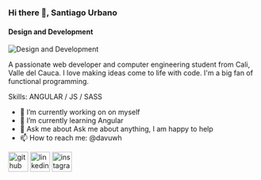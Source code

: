 ### Hi there 👋, Santiago Urbano
#### Design and Development
![Design and Development](https://media.giphy.com/media/hvRJCLFzcasrR4ia7z/giphy.gif)

A passionate web developer and computer engineering student from Cali, Valle del Cauca. I love making ideas come to life with code. I'm a big fan of functional programming. 

Skills: ANGULAR / JS / SASS

- 🔭 I’m currently working on on myself 
- 🌱 I’m currently learning Angular 
- 💬 Ask me about Ask me about anything, I am happy to help 
- 📫 How to reach me: @davuwh 


[<img src='https://cdn.jsdelivr.net/npm/simple-icons@3.0.1/icons/github.svg' alt='github' height='40'>](https://github.com/https://github.com/sanurb)  [<img src='https://cdn.jsdelivr.net/npm/simple-icons@3.0.1/icons/linkedin.svg' alt='linkedin' height='40'>](https://www.linkedin.com/in/https://www.linkedin.com/in/santurban//)  [<img src='https://cdn.jsdelivr.net/npm/simple-icons@3.0.1/icons/instagram.svg' alt='instagram' height='40'>](https://www.instagram.com/https://www.instagram.com/davuwh//)  
